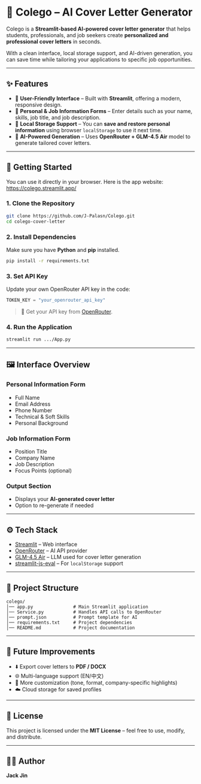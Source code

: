 # 🥑 Colego – AI Cover Letter Generator  

Colego is a **Streamlit-based AI-powered cover letter generator** that helps students, professionals, and job seekers create **personalized and professional cover letters** in seconds.  

With a clean interface, local storage support, and AI-driven generation, you can save time while tailoring your applications to specific job opportunities.  

---

## ✨ Features  

- 🎨 **User-Friendly Interface** – Built with **Streamlit**, offering a modern, responsive design.  
- 📑 **Personal & Job Information Forms** – Enter details such as your name, skills, job title, and job description.  
- 💾 **Local Storage Support** – You can **save and restore personal information** using browser `localStorage` to use it next time.  
- 🤖 **AI-Powered Generation** – Uses **OpenRouter + GLM-4.5 Air** model to generate tailored cover letters.  

---

## 🚀 Getting Started  

You can use it directly in your browser.
Here is the app website: https://colego.streamlit.app/

### 1. Clone the Repository  
```bash
git clone https://github.com/J-Palasn/Colego.git
cd colego-cover-letter
```

### 2. Install Dependencies  
Make sure you have **Python** and **pip** installed.  
```bash
pip install -r requirements.txt
```

### 3. Set API Key  
Update your own OpenRouter API key in the code:  
```python
TOKEN_KEY = "your_openrouter_api_key"
```

> 🔑 Get your API key from [OpenRouter](https://openrouter.ai/).  

### 4. Run the Application  
```bash
streamlit run .../App.py
```

---

## 🖼️ Interface Overview  

### **Personal Information Form**  
- Full Name  
- Email Address  
- Phone Number  
- Technical & Soft Skills  
- Personal Background  

### **Job Information Form**  
- Position Title  
- Company Name  
- Job Description  
- Focus Points (optional)  

### **Output Section**  
- Displays your **AI-generated cover letter**  
- Option to re-generate if needed  

---

## ⚙️ Tech Stack  

- [Streamlit](https://streamlit.io/) – Web interface  
- [OpenRouter](https://openrouter.ai/) – AI API provider  
- [GLM-4.5 Air](https://openrouter.ai/models/z-ai/glm-4.5-air) – LLM used for cover letter generation  
- [streamlit-js-eval](https://pypi.org/project/streamlit-js-eval/) – For `localStorage` support  

---

## 📂 Project Structure  

```
colego/
│── app.py               # Main Streamlit application
│── Service.py           # Handles API calls to OpenRouter
│── prompt.json          # Prompt template for AI
│── requirements.txt     # Project dependencies
│── README.md            # Project documentation
```

---

## 📌 Future Improvements  

- ⬇️ Export cover letters to **PDF / DOCX**  
- 🌐 Multi-language support (EN/中文)  
- 🎯 More customization (tone, format, company-specific highlights)  
- ☁️ Cloud storage for saved profiles  

---

## 📜 License  

This project is licensed under the **MIT License** – feel free to use, modify, and distribute.  

---

## 👨‍💻 Author  

**Jack Jin**
